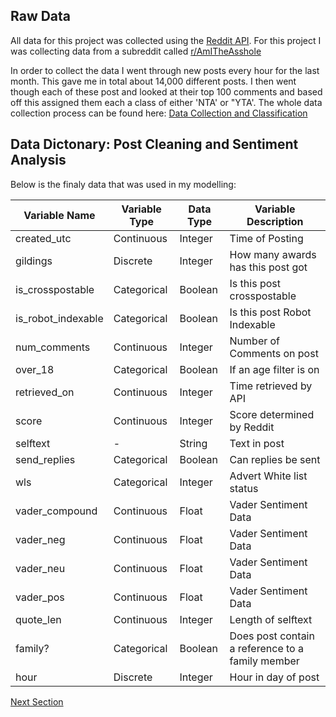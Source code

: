 ## Raw Data

All data for this project was collected using the [Reddit API](https://pushshift.io/). For this project I was collecting data from a subreddit called [r/AmITheAsshole](https://www.reddit.com/r/amitheasshole)

In order to collect the data I went through new posts every hour for the last month. This gave me in total about 14,000 different posts. I then went though each of these post and looked at their top 100 comments and based off this assigned them each a class of either 'NTA' or "YTA'. The whole data collection process can be found here: [Data Collection and Classification](./Sub1_Reddit_Data_Collection.ipynb)


## Data Dictonary: Post Cleaning and Sentiment Analysis

Below is the finaly data that was used in my modelling:

| Variable Name | Variable Type | Data Type | Variable Description |
| --- | --- | --- | --- |
| created_utc | Continuous | Integer | Time of Posting |
| gildings | Discrete | Integer | How many awards has this post got |
| is_crosspostable | Categorical | Boolean | Is this post crosspostable |
| is_robot_indexable | Categorical | Boolean | Is this post Robot Indexable |
| num_comments | Continuous | Integer | Number of Comments on post |
| over_18 | Categorical | Boolean | If an age filter is on |
| retrieved_on | Continuous | Integer | Time retrieved by API |
| score | Continuous | Integer | Score determined by Reddit |
| selftext | - | String | Text in post |
| send_replies | Categorical | Boolean | Can replies be sent |
| wls | Categorical | Integer | Advert White list status |
| vader_compound | Continuous | Float | Vader Sentiment Data |
| vader_neg | Continuous | Float | Vader Sentiment Data |
| vader_neu | Continuous | Float | Vader Sentiment Data |
| vader_pos | Continuous | Float | Vader Sentiment Data |
| quote_len | Continuous | Integer | Length of selftext |
| family? | Categorical | Boolean | Does post contain a reference to a family member |
| hour | Discrete | Integer | Hour in day of post |

[Next Section](./Sub2_Cleaning.ipynb)
